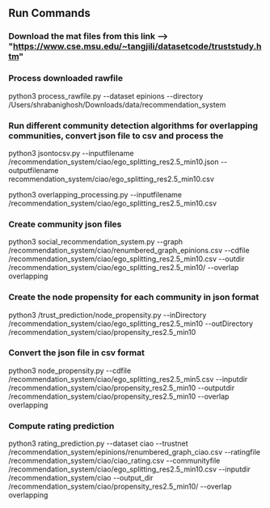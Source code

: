 ## Run Commands

###  Download the mat files from this link --> "https://www.cse.msu.edu/~tangjili/datasetcode/truststudy.htm"

### Process downloaded rawfile 
python3 process_rawfile.py --dataset epinions --directory /Users/shrabanighosh/Downloads/data/recommendation_system


### Run different community detection algorithms for overlapping communities, convert json file to csv and process the 
python3  jsontocsv.py --inputfilename /recommendation_system/ciao/ego_splitting_res2.5_min10.json --outputfilename recommendation_system/ciao/ego_splitting_res2.5_min10.csv

python3 overlapping_processing.py --inputfilename /recommendation_system/ciao/ego_splitting_res2.5_min10.csv

### Create community json files

python3 social_recommendation_system.py --graph /recommendation_system/ciao/renumbered_graph_epinions.csv --cdfile /recommendation_system/ciao/ego_splitting_res2.5_min10.csv --outdir /recommendation_system/ciao/ego_splitting_res2.5_min10/ --overlap overlapping

### Create the node propensity for each community in json format

python3 /trust_prediction/node_propensity.py --inDirectory /recommendation_system/ciao/ego_splitting_res2.5_min10 --outDirectory /recommendation_system/ciao/propensity_res2.5_min10

### Convert the json file in csv format

python3 node_propensity.py --cdfile /recommendation_system/ciao/ego_splitting_res2.5_min5.csv --inputdir /recommendation_system/ciao/propensity_res2.5_min10 --outputdir /recommendation_system/ciao/propensity_res2.5_min10 --overlap overlapping

### Compute rating prediction
python3 rating_prediction.py --dataset ciao --trustnet /recommendation_system/epinions/renumbered_graph_ciao.csv --ratingfile /recommendation_system/ciao/ciao_rating.csv --communityfile /recommendation_system/ciao/ego_splitting_res2.5_min10.csv --inputdir /recommendation_system/ciao --output_dir /recommendation_system/ciao/propensity_res2.5_min10/ --overlap overlapping
